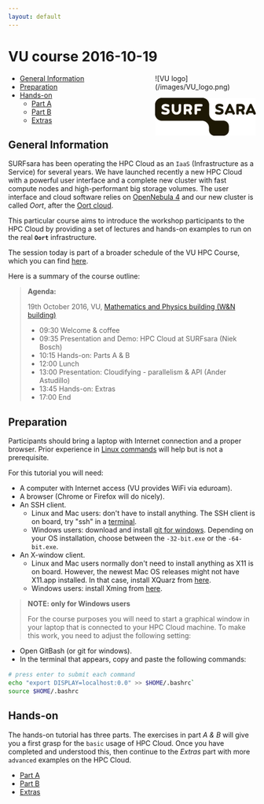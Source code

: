 ```yaml
---
layout: default
---
```


# VU course 2016-10-19

<div style="float:right;max-width:205px;" markdown="1">
![VU logo](/images/VU_logo.png)

![SURFsara logo](/images/SURFsara_logo.png)
</div>

* [General Information](#general) <br>
* [Preparation](#preparation) <br>
* [Hands-on](#hands-on) <br>
  * [Part A](partA)
  * [Part B](partB)
  * [Extras](extras)

## <a name="general"></a>General Information

SURFsara has been operating the HPC Cloud as an `IaaS` (Infrastructure as a Service) for several years.
We have launched recently a new HPC Cloud with a powerful user interface and a complete new cluster with fast compute nodes and high-performant big storage volumes.
The user interface and cloud software relies on [OpenNebula 4](http://opennebula.org/) and our new cluster is called _Oort_, after the [Oort cloud](https://en.wikipedia.org/wiki/Oort_cloud).

This particular course aims to introduce the workshop participants to the HPC Cloud by providing a set of lectures and hands-on examples to run on the real **`Oort`** infrastructure.

The session today is part of a broader schedule of the VU HPC Course, which you can find [here](http://hpc.labs.vu.nl/program/).

Here is a summary of the course outline:

>**Agenda:**
>
>19th October 2016, VU, [Mathematics and Physics building (W&N building)](http://www.few.vu.nl/en/about-faculty/contact/index.aspx)
>
> * 09:30 Welcome & coffee  
> * 09:35 Presentation and Demo: HPC Cloud at SURFsara (Niek Bosch)
> * 10:15 Hands-on: Parts A & B
> * 12:00 Lunch   
> * 13:00 Presentation: Cloudifying - parallelism & API (Ander Astudillo)
> * 13:45 Hands-on: Extras  
> * 17:00 End  


## <a name="preparation"></a>Preparation

Participants should bring a laptop with Internet connection and a proper browser.
Prior experience in [Linux commands](http://cli.learncodethehardway.org/book/) will help but is not a prerequisite.

For this tutorial you will need:

* A computer with Internet access (VU provides WiFi via eduroam).
* A browser (Chrome or Firefox will do nicely).
* An SSH client.
  * Linux and Mac users: don't have to install anything. The SSH client is on board, try "ssh" in a [terminal](http://askubuntu.com/questions/38162/what-is-a-terminal-and-how-do-i-open-and-use-it).
  * Windows users: download and install [git for windows](https://git-for-windows.github.io/). Depending on your OS installation, choose between the `-32-bit.exe` or the `-64-bit.exe`.
* An X-window client.
  * Linux and Mac users normally don't need to install anything as X11 is on board. However, the newest Mac OS releases might not have X11.app installed. In that case, install XQuarz from [here](http://xquartz.macosforge.org/landing/).
  * Windows users: install Xming from [here](http://sourceforge.net/projects/xming/).

> **NOTE: only for Windows users**
>
> For the course purposes you will need to start a graphical window in your laptop that is connected to your HPC Cloud machine. To make this work, you need to adjust the following setting:  
>
* Open GitBash (or git for windows).
* In the terminal that appears, copy and paste the following commands: 
>
```sh
# press enter to submit each command
echo "export DISPLAY=localhost:0.0" >> $HOME/.bashrc` 
source $HOME/.bashrc
```

## <a name="hands-on"></a> Hands-on
The hands-on tutorial has three parts. The exercises in part *A & B* will give you a first grasp for the `basic` usage of HPC Cloud. Once you have completed and understood this, then continue to the *Extras* part with more `advanced` examples on the HPC Cloud.

  * [Part A](partA)
  * [Part B](partB)
  * [Extras](extras)


